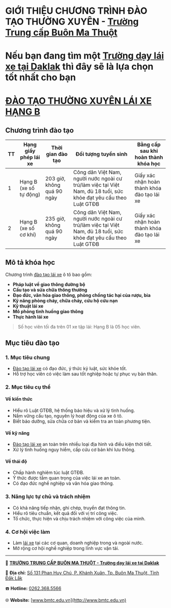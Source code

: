 # GIỚI THIỆU CHƯƠNG TRÌNH ĐÀO TẠO THƯỜNG XUYÊN - [Trường Trung cấp Buôn Ma Thuột](https://bmtc.edu.vn/)
# Nếu bạn đang tìm một [Trường dạy lái xe tại Daklak](http://www.bmtc.edu.vn) thì đây sẽ là lựa chọn tốt nhất cho bạn
# [ĐÀO TẠO THƯỜNG XUYÊN LÁI XE HẠNG B](https://bmtc.edu.vn/lai-xe-hang-b/)

## **Chương trình đào tạo**

| TT  | Hạng giấy phép lái xe          | Thời gian đào tạo       | Đối tượng tuyển sinh | Bằng cấp sau khi hoàn thành khóa học |
|-----|--------------------------------|-------------------------|----------------------|--------------------------------------|
| 1   | Hạng B (xe số tự động)        | 203 giờ, không quá 90 ngày | Công dân Việt Nam, người nước ngoài cư trú/làm việc tại Việt Nam, đủ 18 tuổi, sức khỏe đạt yêu cầu theo Luật GTĐB | Giấy xác nhận hoàn thành khóa đào tạo lái xe |
| 2   | Hạng B (xe số cơ khí)         | 235 giờ, không quá 90 ngày | Công dân Việt Nam, người nước ngoài cư trú/làm việc tại Việt Nam, đủ 18 tuổi, sức khỏe đạt yêu cầu theo Luật GTĐB | Giấy xác nhận hoàn thành khóa đào tạo lái xe |

## **Mô tả khóa học**

Chương trình [đào tạo lái xe](https://bmtc.edu.vn/lai-xe-hang-b/) ô tô bao gồm:
- **Pháp luật về giao thông đường bộ**
- **Cấu tạo và sửa chữa thông thường**
- **Đạo đức, văn hóa giao thông, phòng chống tác hại của rượu, bia**
- **Kỹ năng phòng cháy, chữa cháy, cứu hộ cứu nạn**
- **Kỹ thuật lái xe**
- **Mô phỏng tình huống giao thông**
- **Thực hành lái xe**

> Số học viên tối đa trên 01 xe tập lái: Hạng B là 05 học viên.

## **Mục tiêu đào tạo**

### **1. Mục tiêu chung**
- [Đào tạo lái xe](https://bmtc.edu.vn/lai-xe-hang-b/) có đạo đức, ý thức kỷ luật, sức khỏe tốt.
- Hỗ trợ học viên có việc làm sau tốt nghiệp hoặc tự phục vụ bản thân.

### **2. Mục tiêu cụ thể**

#### **Về kiến thức**
- Hiểu rõ Luật GTĐB, hệ thống báo hiệu và xử lý tình huống.
- Nắm vững cấu tạo, nguyên lý hoạt động của xe ô tô.
- Biết bảo dưỡng, sửa chữa cơ bản và kiểm tra an toàn phương tiện.

#### **Về kỹ năng**
- [Đào tạo lái xe](https://bmtc.edu.vn/lai-xe-hang-b/) an toàn trên nhiều loại địa hình và điều kiện thời tiết.
- Xử lý tình huống nguy hiểm, cấp cứu cơ bản khi lưu thông.

#### **Về thái độ**
- Chấp hành nghiêm túc luật GTĐB.
- Ý thức được tầm quan trọng của việc lái xe an toàn.
- Có đạo đức nghề nghiệp và văn hóa giao thông.

### **3. Năng lực tự chủ và trách nhiệm**
- Có khả năng tiếp nhận, ghi chép, truyền đạt thông tin.
- Hiểu rõ tiêu chuẩn, kết quả đối với vị trí công việc.
- Tổ chức, thực hiện và chịu trách nhiệm với công việc của mình.

### **4. Cơ hội việc làm**
- Làm [lái xe]((https://bmtc.edu.vn/lai-xe-hang-b/)) tại các cơ quan, doanh nghiệp trong và ngoài nước.
- Mở rộng cơ hội nghề nghiệp trong lĩnh vực vận tải.

---
🏢 **[TRƯỜNG TRUNG CẤP BUÔN MA THUỘT - Trường dạy lái xe tại Daklak](http://www.bmtc.edu.vn)**

📌 **Địa chỉ:** [Số 131 Phan Huy Chú, P. Khánh Xuân, Tp. Buôn Ma Thuột, Tỉnh Đắk Lắk](https://maps.app.goo.gl/wtWuLPik5dgZwwLW9)

☎️ **Hotline:** [0262.368.5566](tel:02623685566)

🌐 **Website:** [www.bmtc.edu.vn](http://www.bmtc.edu.vn)
